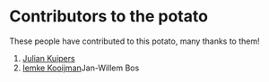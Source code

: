 # Contributors to the potato

These people have contributed to this potato, many thanks to them!

1. [Julian Kuipers](/profiles/julian.md)
2. [Iemke Kooijman](/profiles/iemke.md)Jan-Willem Bos

